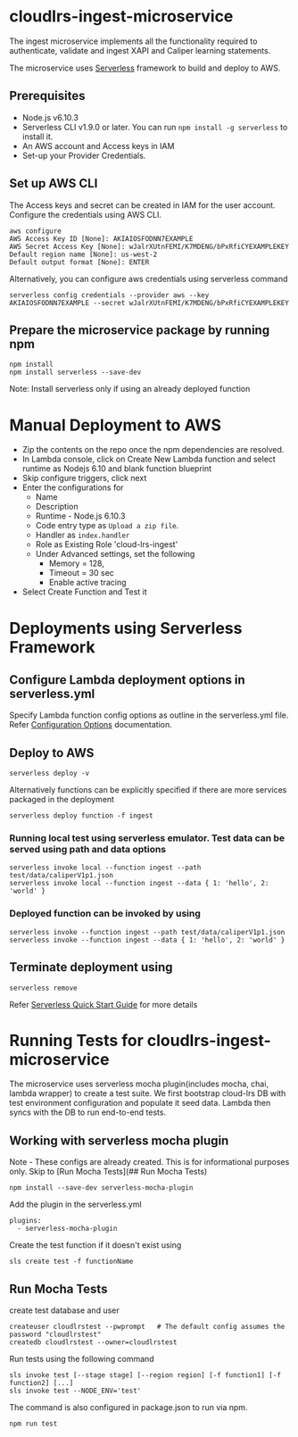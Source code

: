 # cloudlrs-ingest-microservice

The ingest microservice implements all the functionality required to authenticate,
validate and ingest XAPI and Caliper learning statements.

The microservice uses [Serverless](https://serverless.com/framework/docs/) framework
to build and deploy to AWS.

## Prerequisites
  * Node.js v6.10.3
  * Serverless CLI v1.9.0 or later. You can run  `npm install -g serverless` to install it.
  * An AWS account and Access keys in IAM
  * Set-up your Provider Credentials.


## Set up AWS CLI
The Access keys and secret can be created in IAM for the user account.
Configure the credentials using AWS CLI.

```
aws configure
AWS Access Key ID [None]: AKIAIOSFODNN7EXAMPLE
AWS Secret Access Key [None]: wJalrXUtnFEMI/K7MDENG/bPxRfiCYEXAMPLEKEY
Default region name [None]: us-west-2
Default output format [None]: ENTER
```

Alternatively, you can configure aws credentials using serverless command

```
serverless config credentials --provider aws --key AKIAIOSFODNN7EXAMPLE --secret wJalrXUtnFEMI/K7MDENG/bPxRfiCYEXAMPLEKEY
```

## Prepare the microservice package by running npm

```
npm install
npm install serverless --save-dev
```
Note: Install serverless only if using an already deployed function

# Manual Deployment to AWS

  * Zip the contents on the repo once the npm dependencies are resolved.
  * In Lambda console, click on Create New Lambda function and select runtime as Nodejs 6.10
    and blank function blueprint
  * Skip configure triggers, click next
  * Enter the configurations for
    - Name
    - Description
    - Runtime - Node.js 6.10.3
    - Code entry type as `Upload a zip file`.
    - Handler as `index.handler`
    - Role as Existing Role 'cloud-lrs-ingest'
    - Under Advanced settings, set the following
      * Memory = 128,
      * Timeout = 30 sec
      * Enable active tracing
  * Select Create Function and Test it

# Deployments using Serverless Framework

## Configure Lambda deployment options in serverless.yml

Specify Lambda function config options as outline in the serverless.yml file.
Refer [Configuration Options](https://serverless.com/framework/docs/providers/aws/guide/services/) documentation.

## Deploy to AWS

```
serverless deploy -v
```

Alternatively functions can be explicitly specified if there are more services packaged in the deployment

```
serverless deploy function -f ingest
```


### Running local test using serverless emulator. Test data can be served using path and data options

```
serverless invoke local --function ingest --path test/data/caliperV1p1.json
serverless invoke local --function ingest --data { 1: 'hello', 2: 'world' }
```

### Deployed function can be invoked by using

```
serverless invoke --function ingest --path test/data/caliperV1p1.json
serverless invoke --function ingest --data { 1: 'hello', 2: 'world' }
```

## Terminate deployment using

```
serverless remove
```

Refer [Serverless Quick Start Guide](https://serverless.com/framework/docs/providers/aws/guide/quick-start/) for more details

# Running Tests for cloudlrs-ingest-microservice

The microservice uses serverless mocha plugin(includes mocha, chai, lambda wrapper) to create a test suite. We first bootstrap cloud-lrs
DB with test environment configuration and populate it seed data. Lambda then syncs with the DB to run end-to-end tests.

## Working with serverless mocha plugin

Note - These configs are already created. This is for informational purposes only. Skip to [Run Mocha Tests](## Run Mocha Tests)
```
npm install --save-dev serverless-mocha-plugin
```
Add the plugin in the serverless.yml
```
plugins:
  - serverless-mocha-plugin
```
Create the test function if it doesn't exist using
```
sls create test -f functionName
```

## Run Mocha Tests

create test database and user
```
createuser cloudlrstest --pwprompt   # The default config assumes the password "cloudlrstest"
createdb cloudlrstest --owner=cloudlrstest
```

Run tests using the following command
```
sls invoke test [--stage stage] [--region region] [-f function1] [-f function2] [...]
sls invoke test --NODE_ENV='test'
```

The command is also configured in package.json to run via npm.
```
npm run test
```
